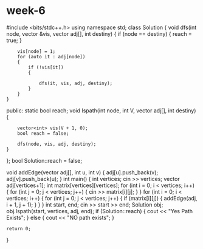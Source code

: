 # week-6
#include <bits/stdc++.h>
using namespace std;
class Solution
{
	void dfs(int node, vector<int> &vis, vector<int> adj[], int destiny)
	{
		if (node == destiny)
		{
			reach = true;
		}

		vis[node] = 1;
		for (auto it : adj[node])
		{
			if (!vis[it])
			{

				dfs(it, vis, adj, destiny);
			}
		}
	}

public:
	static bool reach;
	void Ispath(int node, int V, vector<int> adj[], int destiny)
	{

		vector<int> vis(V + 1, 0);
		bool reach = false;

		dfs(node, vis, adj, destiny);
	}
};
bool Solution::reach = false;

void addEdge(vector<int> adj[], int u, int v)
{
	adj[u].push_back(v);
	adj[v].push_back(u);
}
int main()
{
	int vertices;
	cin >> vertices;
	vector<int> adj[vertices+1];
	int matrix[vertices][vertices];
	for (int i = 0; i < vertices; i++)
	{
		for (int j = 0; j < vertices; j++)
		{
			cin >> matrix[i][j];
		}
	}
	for (int i = 0; i < vertices; i++)
	{
		for (int j = 0; j < vertices; j++)
		{
			if (matrix[i][j])
			{
				addEdge(adj, i + 1, j + 1);
			}
		}
	}
	int start, end;
	cin >> start >> end;
	Solution obj;
	obj.Ispath(start, vertices, adj, end);
	if (Solution::reach)
	{
		cout << "Yes Path Exists";
	}
	else
	{
		cout << "NO path exists";
	}

	return 0;
}
